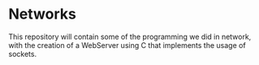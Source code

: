 # Networks

This repository will contain some of the programming we did in network, with the creation of a WebServer using C that implements the usage of sockets.